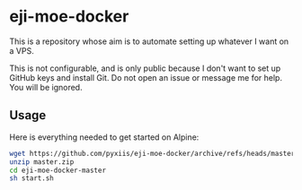 # eji-moe-docker

This is a repository whose aim is to automate setting up whatever I want on a VPS.

This is not configurable, and is only public because I don't want to set up GitHub keys and install Git. Do not open an issue or message me for help. You will be ignored.

## Usage

Here is everything needed to get started on Alpine:

```sh
wget https://github.com/pyxiis/eji-moe-docker/archive/refs/heads/master.zip
unzip master.zip
cd eji-moe-docker-master
sh start.sh
```
